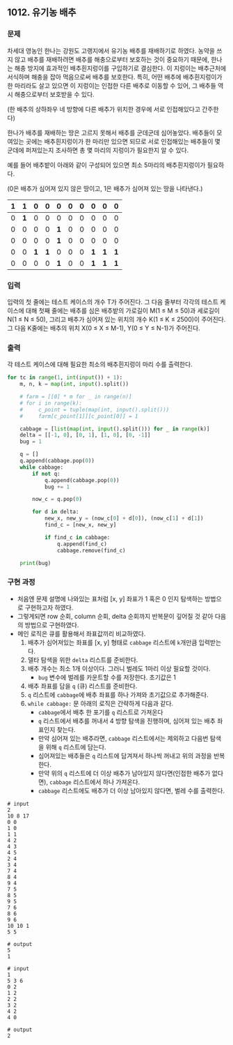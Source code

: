 ## 1012. 유기농 배추

### 문제

차세대 영농인 한나는 강원도 고랭지에서 유기농 배추를 재배하기로 하였다. 농약을 쓰지 않고 배추를 재배하려면 배추를 해충으로부터 보호하는 것이 중요하기 때문에, 한나는 해충 방지에 효과적인 배추흰지렁이를 구입하기로 결심한다. 이 지렁이는 배추근처에 서식하며 해충을 잡아 먹음으로써 배추를 보호한다. 특히, 어떤 배추에 배추흰지렁이가 한 마리라도 살고 있으면 이 지렁이는 인접한 다른 배추로 이동할 수 있어, 그 배추들 역시 해충으로부터 보호받을 수 있다.

(한 배추의 상하좌우 네 방향에 다른 배추가 위치한 경우에 서로 인접해있다고 간주한다)

한나가 배추를 재배하는 땅은 고르지 못해서 배추를 군데군데 심어놓았다. 배추들이 모여있는 곳에는 배추흰지렁이가 한 마리만 있으면 되므로 서로 인접해있는 배추들이 몇 군데에 퍼져있는지 조사하면 총 몇 마리의 지렁이가 필요한지 알 수 있다.

예를 들어 배추밭이 아래와 같이 구성되어 있으면 최소 5마리의 배추흰지렁이가 필요하다.

(0은 배추가 심어져 있지 않은 땅이고, 1은 배추가 심어져 있는 땅을 나타낸다.)

| **1** | **1** | 0     | 0     | 0     | 0    | 0    | 0     | 0     | 0     |
| ----- | ----- | ----- | ----- | ----- | ---- | ---- | ----- | ----- | ----- |
| 0     | **1** | 0     | 0     | 0     | 0    | 0    | 0     | 0     | 0     |
| 0     | 0     | 0     | 0     | **1** | 0    | 0    | 0     | 0     | 0     |
| 0     | 0     | 0     | 0     | **1** | 0    | 0    | 0     | 0     | 0     |
| 0     | 0     | **1** | **1** | 0     | 0    | 0    | **1** | **1** | **1** |
| 0     | 0     | 0     | 0     | **1** | 0    | 0    | **1** | **1** | **1** |

### 입력

입력의 첫 줄에는 테스트 케이스의 개수 T가 주어진다. 그 다음 줄부터 각각의 테스트 케이스에 대해 첫째 줄에는 배추를 심은 배추밭의 가로길이 M(1 ≤ M ≤ 50)과 세로길이 N(1 ≤ N ≤ 50), 그리고 배추가 심어져 있는 위치의 개수 K(1 ≤ K ≤ 2500)이 주어진다. 그 다음 K줄에는 배추의 위치 X(0 ≤ X ≤ M-1), Y(0 ≤ Y ≤ N-1)가 주어진다.

### 출력

각 테스트 케이스에 대해 필요한 최소의 배추흰지렁이 마리 수를 출력한다.

```python
for tc in range(1, int(input()) + 1):
    m, n, k = map(int, input().split())

    # farm = [[0] * m for _ in range(n)]
    # for i in range(k):
    #     c_point = tuple(map(int, input().split()))
    #     farm[c_point[1]][c_point[0]] = 1

    cabbage = [list(map(int, input().split())) for _ in range(k)]
    delta = [[-1, 0], [0, 1], [1, 0], [0, -1]]
    bug = 1

    q = []
    q.append(cabbage.pop(0))
    while cabbage:
        if not q:
            q.append(cabbage.pop(0))
            bug += 1

        now_c = q.pop(0)

        for d in delta:
            new_x, new_y = (now_c[0] + d[0]), (now_c[1] + d[1])
            find_c = [new_x, new_y]

            if find_c in cabbage:
                q.append(find_c)
                cabbage.remove(find_c)

    print(bug)
```



### 구현 과정

- 처음엔 문제 설명에 나와있는 표처럼 [x, y] 좌표가 1 혹은 0 인지 탐색하는 방법으로 구현하고자 하였다.
- 그렇게되면 row 순회, column 순회, delta 순회까지 반복문이 깊어질 것 같아 다음의 방법으로 구현하였다.
- 메인 로직은 큐를 활용해서 좌표값끼리 비교하였다.
  1. 배추가 심어져있는 좌표를 [x, y] 형태로 `cabbage` 리스트에 `k`개만큼 입력받는다.
  2. 델타 탐색을 위한 `delta` 리스트를 준비한다.
  3. 배추 개수는 최소 1개 이상이다. 그러니 벌레도 1마리 이상 필요할 것이다.
     - `bug` 변수에 벌레를 카운트할 수를 저장한다. 초기값은 1
  4. 배추 좌표를 담을 `q` (큐) 리스트를 준비한다.
  5. `q` 리스트에 `cabbage`에 배추 좌표를 하나 가져와 초기값으로 추가해준다.
  6. `while cabbage:` 문 아래의 로직은 간략하게 다음과 같다.
     - `cabbage`에서 배추 한 포기를 `q` 리스트로 가져온다
     - `q` 리스트에서 배추를 꺼내서 4 방향 탐색을 진행하며, 심어져 있는 배추 좌표인지 찾는다.
     - 만약 심어져 있는 배추라면, `cabbage` 리스트에서는 제외하고 다음번 탐색을 위해 `q` 리스트에 담는다.
     - 심어져있는 배추들은 `q` 리스트에 담겨져서 하나씩 꺼내고 위의 과정을 반복한다.
     - 만약 위의 `q` 리스트에 더 이상 배추가 남아있지 않다면(인접한 배추가 없다면), `cabbage` 리스트에서 하나 가져온다.
     - `cabbage` 리스트에도 배추가 더 이상 남아있지 않다면, 벌레 수를 출력한다.

```
# input
2
10 8 17
0 0
1 0
1 1
4 2
4 3
4 5
2 4
3 4
7 4
8 4
9 4
7 5
8 5
9 5
7 6
8 6
9 6
10 10 1
5 5

# output
5
1
```

```
# input
1
5 3 6
0 2
1 2
2 2
3 2
4 2
4 0

# output
2
```

